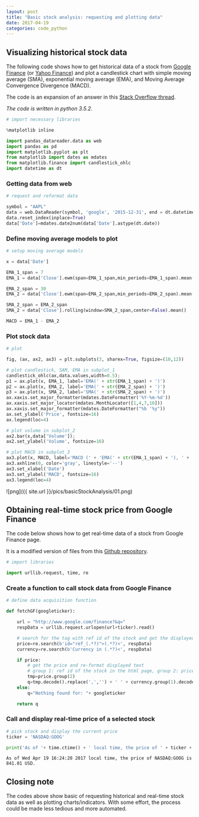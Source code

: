 ```yaml
---
layout: post
title: "Basic stock analysis: requesting and plotting data"
date: 2017-04-19
categories: code_python
---
```



## Visualizing historical stock data

The following code shows how to get historical data of a stock from [Google Finance](https://www.google.com/finance) (or [Yahoo Finance](https://finance.yahoo.com/)) and plot a candlestick chart with simple moving average (SMA), exponential moving average (EMA), and Moving Average Convergence Divergence (MACD).

The code is an expansion of an answer in this [Stack Overflow thread](http://stackoverflow.com/questions/19580116/plotting-candlestick-data-from-a-dataframe-in-python).

*The code is written in python 3.5.2*.

```python
# import necessary libraries

%matplotlib inline  

import pandas_datareader.data as web
import pandas as pd
import matplotlib.pyplot as plt
from matplotlib import dates as mdates
from matplotlib.finance import candlestick_ohlc
import datetime as dt
```

### Getting data from web
```python
# request and reformat data

symbol = "AAPL"
data = web.DataReader(symbol, 'google', '2015-12-31', end = dt.datetime.now())  # use 'google' or 'yahoo' to pick the data source
data.reset_index(inplace=True)
data['Date']=mdates.date2num(data['Date'].astype(dt.date))
```

### Define moving average models to plot
```python
# setup moving average models

x = data['Date']

EMA_1_span = 7
EMA_1 = data['Close'].ewm(span=EMA_1_span,min_periods=EMA_1_span).mean()

EMA_2_span = 30
EMA_2 = data['Close'].ewm(span=EMA_2_span,min_periods=EMA_2_span).mean()

SMA_2_span = EMA_2_span
SMA_2 = data['Close'].rolling(window=SMA_2_span,center=False).mean()

MACD = EMA_1 - EMA_2
```

### Plot stock data
```python
# plot

fig, (ax, ax2, ax3) = plt.subplots(3, sharex=True, figsize=(10,12))

# plot candlestick, SAM, EMA in subplot_1
candlestick_ohlc(ax,data.values,width=0.5);
p1 = ax.plot(x, EMA_1, label='EMA(' + str(EMA_1_span) + ')')
p2 = ax.plot(x, EMA_2, label='EMA(' + str(EMA_2_span) + ')')
p3 = ax.plot(x, SMA_2, label='SMA(' + str(SMA_2_span) + ')')
ax.xaxis.set_major_formatter(mdates.DateFormatter('%Y-%m-%d'))
ax.xaxis.set_major_locator(mdates.MonthLocator([1,4,7,10]))
ax.xaxis.set_major_formatter(mdates.DateFormatter("%b '%y"))
ax.set_ylabel('Price', fontsize=16)
ax.legend(loc=4)

# plot volume in subplot_2
ax2.bar(x,data['Volume']);
ax2.set_ylabel('Volume', fontsize=16)

# plot MACD in subplot_3
ax3.plot(x, MACD, label='MACD (' + 'EMA(' + str(EMA_1_span) + '), ' + 'EMA(' + str(EMA_2_span) + '))')
ax3.axhline(0, color='gray', linestyle='--')
ax3.set_xlabel('Date')
ax3.set_ylabel('MACD', fontsize=16)
ax3.legend(loc=4)
```




![png]({{ site.url }}/pics/basicStockAnalysis/01.png)


## Obtaining real-time stock price from Google Finance

The code below shows how to get real-time data of a stock from Google Finance page.

It is a modified version of files from this [Github repository](https://github.com/keevee09/hacking-google-finance-in-real-time).


```python
# import libraries

import urllib.request, time, re
```

### Create a function to call stock data from Google Finance
```python
# define data acquisition function

def fetchGF(googleticker):

    url = "http://www.google.com/finance?&q="
    respData = urllib.request.urlopen(url+ticker).read()

    # search for the tag with ref id of the stock and get the displayed price and currency
    price=re.search(b'id="ref_(.*?)">(.*?)<', respData)
    currency=re.search(b'Currency in (.*?)<', respData)

    if price:
        # get the price and re-format displayed text
        # group 1: ref id of the stock in the html page, group 2: price
        tmp=price.group(2)
        q=tmp.decode().replace(',','') + ' ' + currency.group(1).decode()
    else:
        q="Nothing found for: "+ googleticker

    return q
```

### Call and display real-time price of a selected stock
```python
# pick stock and display the current price
ticker = 'NASDAQ:GOOG'

print('As of '+ time.ctime() + ' local time, the price of ' + ticker + ' is ' + fetchGF(ticker) + '.')
```

    As of Wed Apr 19 16:24:20 2017 local time, the price of NASDAQ:GOOG is 841.01 USD.


## Closing note

The codes above show basic of requesting historical and real-time stock data as well as plotting charts/indicators. With some effort, the process could be made less tedious and more automated.
